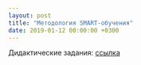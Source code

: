```yaml
---
layout: post
title: "Методология SMART-обучения"
date: 2019-01-12 00:00:00 +0300
---
```


Дидактические задания: [ссылка](https://orlov-p18.github.io/mt_smart/%D0%94%D0%B8%D0%B0%D0%B3%D0%BD%D0%BE%D1%81%D1%82%D0%B8%D1%87%D0%B5%D1%81%D0%BA%D0%B8%D0%B5%20%D0%B7%D0%B0%D0%B4%D0%B0%D0%BD%D0%B8%D1%8F.pdf)

